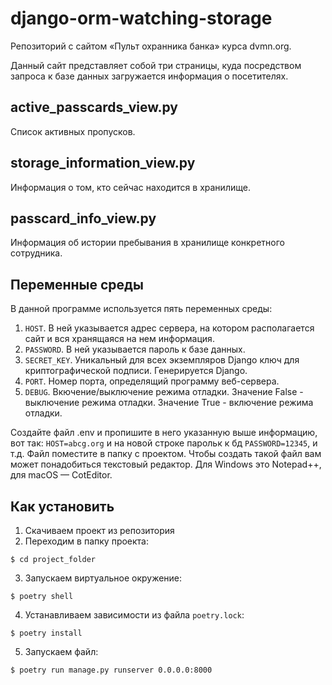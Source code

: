 # django-orm-watching-storage
Репозиторий с сайтом «Пульт охранника банка» курса dvmn.org.

Данный сайт представляет собой три страницы, куда посредством запроса к базе данных загружается информация о посетителях.

## active_passcards_view.py

Список активных пропусков.

## storage_information_view.py

Информация о том, кто сейчас находится в хранилище.

## passcard_info_view.py

Информация об истории пребывания в хранилище конкретного сотрудника.

## Переменные среды

В данной программе используется пять переменных среды:  
1. `HOST`. В ней указывается адрес сервера, на котором располагается сайт и вся хранящаяся на нем информация.
2. `PASSWORD`. В ней указывается пароль к базе данных.
3. `SECRET_KEY`. Уникальный для всех экземпляров Django ключ для криптографической подписи. Генерируется Django.
4. `PORT`. Номер порта, определящий программу веб-сервера.
5. `DEBUG`.  Вкючение/выключение режима отладки. Значение False - выключение режима отладки. Значение True - включение режима отладки.

Создайте файл .env и пропишите в него указанную выше информацию, вот так: `HOST=abcg.org` и на новой строке парольк к бд `PASSWORD=12345`, и т.д. Файл поместите в папку с проектом. Чтобы создать такой файл вам может понадобиться текстовый редактор. Для Windows это Notepad++, для macOS — CotEditor.

## Как установить

1. Скачиваем проект из репозитория
2. Переходим в папку проекта:  
```
$ cd project_folder
```
3. Запускаем виртуальное окружение:  
```
$ poetry shell
```
4. Устанавливаем зависимости из файла `poetry.lock`:  
```
$ poetry install
```
5. Запускаем файл:  
```
$ poetry run manage.py runserver 0.0.0.0:8000
```
